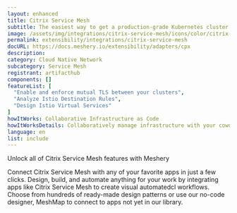 ```yaml
---
layout: enhanced
title: Citrix Service Mesh
subtitle: The easiest way to get a production-grade Kubernetes cluster up and running
image: /assets/img/integrations/citrix-service-mesh/icons/color/citrix-service-mesh-color.svg
permalink: extensibility/integrations/citrix-service-mesh
docURL: https://docs.meshery.io/extensibility/adapters/cpx
description: 
category: Cloud Native Network
subcategory: Service Mesh
registrant: artifacthub
components: []
featureList: [
  "Enable and enforce mutual TLS between your clusters",
  "Analyze Istio Destination Rules",
  "Design Istio Virtual Services"
]
howItWorks: Collaborative Infrastructure as Code
howItWorksDetails: Collaboratively manage infrastructure with your coworkers synchronously sharing the same designs.
language: en
list: include
---
```

<p>
Unlock all of Citrix Service Mesh features with Meshery
</p>
<p>
    Connect Citrix Service Mesh with any of your favorite apps in just a few
    clicks. Design, build, and automate anything for your work by
    integrating apps like Citrix Service Mesh to create visual automatedcl
    workflows. Choose from hundreds of ready-made design patterns or use
    our no-code designer, MeshMap to connect to apps not yet in our
    library.
</p>
